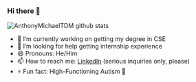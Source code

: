### Hi there 👋

![AnthonyMichaelTDM github stats](https://github-readme-stats.vercel.app/api?username=AnthonyMichaelTDM&show_icons=true&theme=github_dark)

- 🔭 I’m currently working on getting my degree in CSE
- 🤔 I’m looking for help getting internship experience
- 😄 Pronouns: He/Him
- 📫 How to reach me: [LinkedIn](https://www.linkedin.com/in/anthony-rubick/) (serious inquiries only, please)
- ⚡ Fun fact: High-Functioning Autism :brain:


<!--
**AnthonyMichaelTDM/AnthonyMichaelTDM** is a ✨ _special_ ✨ repository because its `README.md` (this file) appears on your GitHub profile.

Here are some ideas to get you started:
- 👯 I’m looking to collaborate on ...
- 💬 Ask me about ...
- 🌱 I’m currently learning: ...
-->

